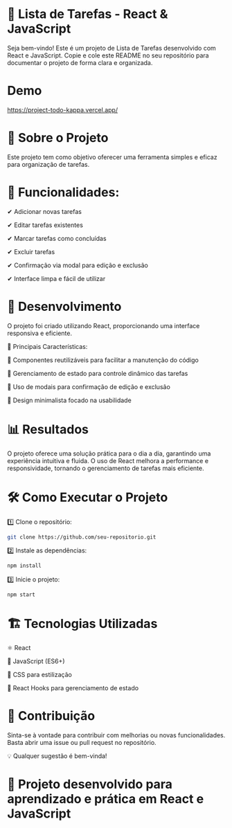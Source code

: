 # 📌 Lista de Tarefas - React & JavaScript

Seja bem-vindo! Este é um projeto de Lista de Tarefas desenvolvido com React e JavaScript.
Copie e cole este README no seu repositório para documentar o projeto de forma clara e organizada.

# Demo
https://project-todo-kappa.vercel.app/

# 📖 Sobre o Projeto

Este projeto tem como objetivo oferecer uma ferramenta simples e eficaz para organização de tarefas.

# 📝 Funcionalidades:
✔ Adicionar novas tarefas

✔ Editar tarefas existentes

✔ Marcar tarefas como concluídas

✔ Excluir tarefas

✔ Confirmação via modal para edição e exclusão

✔ Interface limpa e fácil de utilizar

# 🚀 Desenvolvimento

O projeto foi criado utilizando React, proporcionando uma interface responsiva e eficiente.

🔹 Principais Características:
    
🔹 Componentes reutilizáveis para facilitar a manutenção do código

🔹 Gerenciamento de estado para controle dinâmico das tarefas

🔹 Uso de modais para confirmação de edição e exclusão

🔹 Design minimalista focado na usabilidade

# 📊 Resultados

O projeto oferece uma solução prática para o dia a dia, garantindo uma experiência intuitiva e fluida.
O uso de React melhora a performance e responsividade, tornando o gerenciamento de tarefas mais eficiente.

# 🛠 Como Executar o Projeto

1️⃣ Clone o repositório:
```bash
git clone https://github.com/seu-repositorio.git
```
2️⃣ Instale as dependências:
```bash
npm install
```
3️⃣ Inicie o projeto:
```bash
npm start
```

# 🏗 Tecnologias Utilizadas

 ⚛ React

📜 JavaScript (ES6+)

🎨 CSS para estilização

🔄 React Hooks para gerenciamento de estado

# 🤝 Contribuição

Sinta-se à vontade para contribuir com melhorias ou novas funcionalidades. 
 Basta abrir uma issue ou pull request no repositório.

💡 Qualquer sugestão é bem-vinda!

# 🚀 Projeto desenvolvido para aprendizado e prática em React e JavaScript
